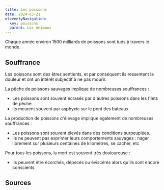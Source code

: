 ```yaml
---
title: Les poissons
date: 2024-03-21
eleventyNavigation:
  key: poissons
  parent: Les Animaux
---
```


Chaque année environ 1500 milliards de poissons sont tués à travers le monde.

## Souffrance

Les poissons sont des êtres sentients, et par conséquent ils ressentent la douleur et ont un intérêt subjectif à ne pas mourir.

La pêche de poissons sauvages implique de nombreuses souffrances :

- Les poissons sont souvent écrasés par d'autres poissons dans les filets de pêche.
- Ils meurent souvent par asphyxie sur le pont des bateaux.

La production de poissons d'élevage implique également de nombreuses souffrances :

- Les poissons sont souvent élevés dans des conditions surpeuplées.
- Ils ne peuvent pas exprimer leurs comportements sauvages : nager librement sur plusieurs centaines de kilomètres, se cacher, etc

Pour tous les poissons, la mort est souvent très douloureuse :

- Ils peuvent être écorchés, dépecés ou éviscérés alors qu'ils sont encore conscients

## Sources

